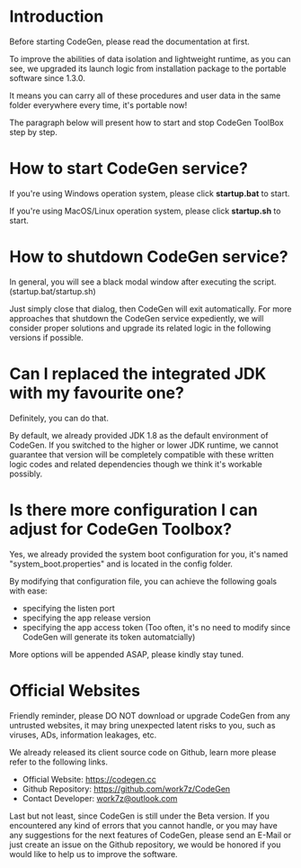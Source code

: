 # Introduction

Before starting CodeGen, please read the documentation at first.

To improve the abilities of data isolation and lightweight runtime, as you can see, we upgraded its launch logic from installation package to the portable software since 1.3.0.

It means you can carry all of these procedures and user data in the same folder everywhere every time, it's portable now!

The paragraph below will present how to start and stop CodeGen ToolBox step by step.

# How to start CodeGen service?

If you're using Windows operation system, please click **startup.bat** to start.

If you're using MacOS/Linux operation system, please click **startup.sh** to start.

# How to shutdown CodeGen service?

In general, you will see a black modal window after executing the script. (startup.bat/startup.sh)

Just simply close that dialog, then CodeGen will exit automatically. For more approaches that shutdown the CodeGen service expediently, we will consider proper solutions and upgrade its related logic in the following versions if possible.

# Can I replaced the integrated JDK with my favourite one?

Definitely, you can do that.

By default, we already provided JDK 1.8 as the default environment of CodeGen. If you switched to the higher or lower JDK runtime, we cannot guarantee that version will be completely compatible with these written logic codes and related dependencies though we think it's workable possibly.

# Is there more configuration I can adjust for CodeGen Toolbox?

Yes, we already provided the system boot configuration for you, it's named "system_boot.properties" and is located in the config folder.

By modifying that configuration file, you can achieve the following goals with ease:

- specifying the listen port
- specifying the app release version
- specifying the app access token (Too often, it's no need to modify since CodeGen will generate its token automatcially)

More options will be appended ASAP, please kindly stay tuned.

# Official Websites

Friendly reminder, please DO NOT download or upgrade CodeGen from any untrusted websites, it may bring unexpected latent risks to you, such as viruses, ADs, information leakages, etc.

We already released its client source code on Github, learn more please refer to the following links.

- Official Website: https://codegen.cc
- Github Repository: https://github.com/work7z/CodeGen
- Contact Developer: work7z@outlook.com

Last but not least, since CodeGen is still under the Beta version. If you encountered any kind of errors that you cannot handle, or you may have any suggestions for the next features of CodeGen, please send an E-Mail or just create an issue on the Github repository, we would be honored if you would like to help us to improve the software.
